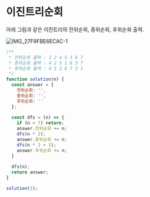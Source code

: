 # 이진트리순회

아래 그림과 같은 이진트리의 전위순회, 중위순회, 후위순회 출력.

![IMG_27F9FBE6ECAC-1](https://user-images.githubusercontent.com/69200669/143226645-9ff28178-4b4d-4d62-8e31-6c0ded55ea6b.jpeg)


```js
/**
 * 전위순회 출력 : 1 2 4 5 3 6 7
 * 중위순회 출력 : 4 2 5 1 6 3 7
 * 후위순회 출력 : 4 5 2 6 7 3 1
 */
function solution(n) {
  const answer = {
    전위순회: '',
    중위순회: '',
    후위순회: ''
  };
  
  const dfs = (n) => {
    if (n > 7) return;
    answer.전위순회 += n;
    dfs(n * 2);
    answer.중위순회 += n;
    dfs(n * 2 + 1);
    answer.후위순회 += n;
  }
  
  dfs(n);
  return answer;
}

solution(1);
```
